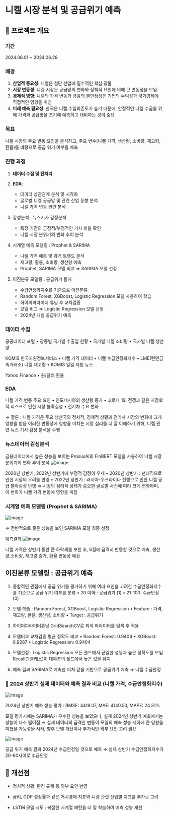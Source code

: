 # 니켈 시장 분석 및 공급위기 예측

## 📌 프로젝트 개요

### 기간
2024.06.01 ~ 2024.06.28

### 배경
1. **산업적 중요성**: 니켈은 첨단 산업에 필수적인 핵심 광물
2. **시장 변동성**: 니켈 시장은 공급망의 변화와 정책적 요인에 의해 큰 변동성을 보임
3. **경제적 영향**: 니켈의 가격 변동과 금융의 불안정성은 기업의 수익성과 국가경제에 직접적인 영향을 미침
4. **미래 예측 필요성**: 한국은 니켈 수입의존도가 높기 때문에, 안정적인 니켈 수급을 위해 가격과 공급망을 조기에 예측하고 대비하는 것이 중요


### 목표
니켈 시장의 주요 변동 요인을 분석하고, 주요 변수(니켈 가격, 생산량, 소비량, 재고량, 환율)를 바탕으로 공급 위기 여부를 예측


### 진행 과정
1. **데이터 수집 및 전처리**
2. **EDA**: 
    - 데이터 상관관계 분석 및 시각화
    - 글로벌 니켈 공급망 및 관련 산업 동향 분석
    - 니켈 가격 변동 원인 분석
3. 강성분석 : 뉴스기사 감정분석
   - 특정 기간의 긍정적/부정적인 기사 비율 확인
   - 니켈 시장 분위기의 변화 추이 분석
4. 시계열 예측 모델링 : Prophet & SARIMA
   - 니켈 가격 예측 및 과거 트렌드 분석
   - 재고량, 활용, 소비량, 생산량 예측
   - Prophet, SARIMA 모델 비교 ⇒ SARIMA 모델 선정
   
5. 이진분류 모델링 : 공급위기 탐지
   - 수급안정화지수를 기준으로 이진분류 
   - Random Forest, XGBoost, Logistic Regression 모델 사용하여 학습 
   - 하이퍼파라미터 튜닝 후 교차검증
   - 모델 비교 ⇒ Logistic Regression 모델 선정
   - 2024년 니켈 공급위기 예측
     
### 데이터 수집

공공데이터 포털
• 광종별 국가별 수출입 현황
• 국가별 니켈 소비량
• 국가별 니켈 생산량

KOMIS 한국자원정보서비스
• 니켈 가격 데이터
• 니켈 수급안정화지수
• LME(런던금속거래소) 니켈 재고량
• KOMIS 일일 자원 뉴스

Yahoo Finance
• 원/달러 환율

### EDA
니켈 가격 변동 주요 요인
• 인도네시아의 생산량 증가
• 코로나 19, 전쟁과 같은 지정학적 리스크로 인한 시장 불확실성 
• 전기차 수요 변화

⇒ 결론 : 
니켈 가격은 주요 생산국의 정치적, 경제적 상황과 전기차 시장의 변화에 크게 영향을 받음
이러한 변동성에 영향을 미치는 시장 심리를 더 잘 이해하기 위해, 니켈 관련 뉴스 기사 감정 분석을 수행

### 뉴스데이터 감성분석
금융데이터에서 높은 성능을 보이는 ProsusAI의 FinBERT 모델을 사용하여 니켈 시장 분위기의 변화 추이 분석
![image](https://github.com/user-attachments/assets/3b0cee4f-6069-4f65-8857-b991bf98bb83)

2020년 상반기, 2022년 상반기에 부정적 감정이 우세
• 2020년 상반기 : 팬데믹으로 인한 시장의 우려를 반영
• 2022년 상반기 : 러시아-우크라이나 전쟁으로 인한 니켈 공급 불확실성 반영
⇒ 시장의 심리적 상태가 중요한 글로벌 사건에 따라 크게 변화하며, 이 변화가 니켈 가격 변동에 영향을 미침

### 시계열 예측 모델링 (Prophet & SARIMA)
![image](https://github.com/user-attachments/assets/6579ad4a-b844-4e95-95d3-58ae881c7e7f)

⇒ 전반적으로 좋은 성능을 보인 SARIMA 모델 최종 선정

예측결과
![image](https://github.com/user-attachments/assets/d0f78ec8-c175-463d-a38a-a053e576f144)

니켈 가격은 상반기 동안 큰 하락세를 보인 후, 6월에 급격히 반등할 것으로 예측, 
생산량,소비량, 재고량 증가, 환율 변동성 예상

## 이진분류 모델링 : 공급위기 예측

1. 종합적인 관점에서 공급 위기를 평가하기 위해 여러 요인을 고려한 수급안정화지수를 기준으로 공급 위기 여부를 분류
• 20 이하 : 공급위기 (1)
• 21-100: 수급안정 (0)

2. 모델 학습 : Random Forest, XGBoost, Logistic Regression
• Feature : 가격, 재고량, 환율, 생산량, 소비량
• Target : 공급위기

3. 하이퍼파라미터튜닝
GridSearchCV로 최적 파라미터를 탐색 후 적용

4. 모델비교
교차검증 평균 정확도 비교
• Random Forest: 0.9404
• XGBoost: 0.9287
• Logistic Regression: 0.9404

5. 모델선정 : Logistic Regression
모든 폴드에서 균일한 성능과 높은 정확도를 보임
Recall(1 클래스)이 대부분의 폴드에서 높은 값을 유지 

6. 예측 결과
SARIMA로 예측한 피처 값을 기반으로 공급위기 예측 
⇒ 니켈 수급안정


### 📌 2024 상반기 실제 데이터와 예측 결과 비교 (니켈 가격, 수급안정화지수)

![image](https://github.com/user-attachments/assets/f186aeb8-abbf-4956-a540-d32869f370f9)


2024년 상반기 예측 성능 평가 :
RMSE: 4419.07, MAE: 4140.53, MAPE: 24.31%

모델 평가시에는 SARIMA가 우수한 성능을 보였으나, 실제 2024년 상반기 예측에서는 성능이 다소 떨어짐
⇒ 실제 데이터의 급격한 변동이 모델의 예측 성능 저하에 큰 영향을 미쳤을 가능성을 시사, 향후 모델 개선이나 추가적인 외부 요인 고려 필요

![image](https://github.com/user-attachments/assets/ab3ca301-9f74-4d4e-875f-b0463663074f)

공급 위기 예측 결과 2024년 수급안정일 것으로 예측
⇒ 실제 상반기 수급안정화지수가 20-60사이로 수급안정


## 📌 개선점

- 정치적 상황, 환경 규제 등 외부 요인 반영

- 금리, GDP 성장률과 같은 거시경제 지표와 니켈 관련 산업별 지표를 추가로 고려

- LSTM 모델 시도 : 복잡한 시계열 패턴을 더 잘 학습하여 예측 성능 개선



